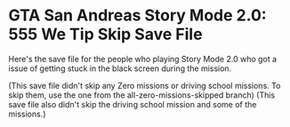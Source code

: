 # GTA San Andreas Story Mode 2.0: 555 We Tip Skip Save File
Here's the save file for the people who playing Story Mode 2.0 who got a issue of getting stuck in the black screen during the mission.

(This save file didn't skip any Zero missions or driving school missions. To skip them, use the one from the all-zero-missions-skipped branch)
(This save file also didn't skip the driving school mission and some of the missions.)
